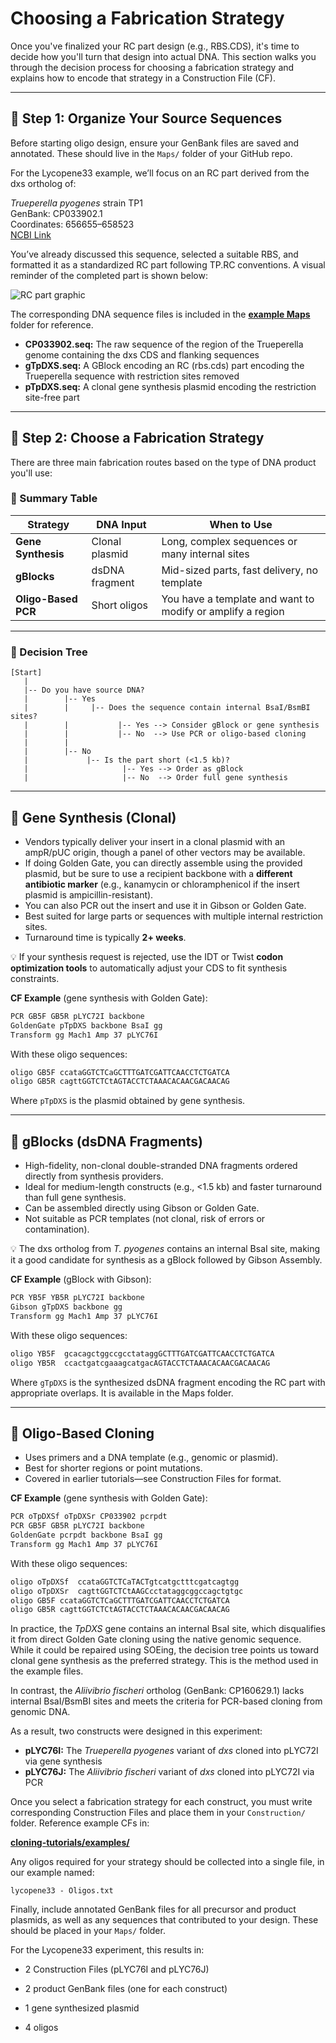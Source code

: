 # Choosing a Fabrication Strategy

Once you've finalized your RC part design (e.g., RBS.CDS), it's time to decide how you'll turn that design into actual DNA. This section walks you through the decision process for choosing a fabrication strategy and explains how to encode that strategy in a Construction File (CF).

---

## 🧬 Step 1: Organize Your Source Sequences

Before starting oligo design, ensure your GenBank files are saved and annotated. These should live in the `Maps/` folder of your GitHub repo.

For the Lycopene33 example, we’ll focus on an RC part derived from the dxs ortholog of:

*Trueperella pyogenes* strain TP1  
GenBank: CP033902.1  
Coordinates: 656655–658523  
[NCBI Link](https://www.ncbi.nlm.nih.gov/nuccore/CP033902.1?report=genbank&from=656555&to=658623)

You’ve already discussed this sequence, selected a suitable RBS, and formatted it as a standardized RC part following TP.RC conventions. A visual reminder of the completed part is shown below:

![RC part graphic](images/RC_TpDxs_structure.png)

The corresponding DNA sequence files is included in the **[example Maps](https://github.com/UCB-BioE-Anderson-Lab/cloning-tutorials/tree/main/examples/lycopene/Experiments/lycopene33/Maps)** folder for reference.

- **CP033902.seq:** The raw sequence of the region of the Trueperella genome containing the dxs CDS and flanking sequences
- **gTpDXS.seq:** A GBlock encoding an RC (rbs.cds) part encoding the Trueperella sequence with restriction sites removed
- **pTpDXS.seq:** A clonal gene synthesis plasmid encoding the restriction site-free part

---

## 🧭 Step 2: Choose a Fabrication Strategy

There are three main fabrication routes based on the type of DNA product you'll use:

### 📌 Summary Table

| Strategy              | DNA Input        | When to Use                                   |
|----------------------|------------------|-----------------------------------------------|
| **Gene Synthesis**   | Clonal plasmid   | Long, complex sequences or many internal sites |
| **gBlocks**          | dsDNA fragment   | Mid-sized parts, fast delivery, no template    |
| **Oligo-Based PCR**  | Short oligos     | You have a template and want to modify or amplify a region |

---

### 🧰 Decision Tree

```
[Start]
   |
   |-- Do you have source DNA?
   |        |-- Yes
   |        |     |-- Does the sequence contain internal BsaI/BsmBI sites?
   |        |           |-- Yes --> Consider gBlock or gene synthesis
   |        |           |-- No  --> Use PCR or oligo-based cloning
   |        |
   |        |-- No
   |             |-- Is the part short (<1.5 kb)?
   |                     |-- Yes --> Order as gBlock
   |                     |-- No  --> Order full gene synthesis
```

---

## 🧫 Gene Synthesis (Clonal)

- Vendors typically deliver your insert in a clonal plasmid with an ampR/pUC origin, though a panel of other vectors may be available.
- If doing Golden Gate, you can directly assemble using the provided plasmid, but be sure to use a recipient backbone with a **different antibiotic marker** (e.g., kanamycin or chloramphenicol if the insert plasmid is ampicillin-resistant).
- You can also PCR out the insert and use it in Gibson or Golden Gate.
- Best suited for large parts or sequences with multiple internal restriction sites.
- Turnaround time is typically **2+ weeks**.

💡 If your synthesis request is rejected, use the IDT or Twist **codon optimization tools** to automatically adjust your CDS to fit synthesis constraints.

**CF Example** (gene synthesis with Golden Gate):
```txt
PCR GB5F GB5R pLYC72I backbone
GoldenGate pTpDXS backbone BsaI gg
Transform gg Mach1 Amp 37 pLYC76I
```
With these oligo sequences:
```txt
oligo GB5F ccataGGTCTCaGCTTTGATCGATTCAACCTCTGATCA
oligo GB5R cagttGGTCTCtAGTACCTCTAAACACAACGACAACAG
```

Where `pTpDXS` is the plasmid obtained by gene synthesis.

---

## 🧬 gBlocks (dsDNA Fragments)

- High-fidelity, non-clonal double-stranded DNA fragments ordered directly from synthesis providers.
- Ideal for medium-length constructs (e.g., <1.5 kb) and faster turnaround than full gene synthesis.
- Can be assembled directly using Gibson or Golden Gate.
- Not suitable as PCR templates (not clonal, risk of errors or contamination).

💡 The dxs ortholog from *T. pyogenes* contains an internal BsaI site, making it a good candidate for synthesis as a gBlock followed by Gibson Assembly.

**CF Example** (gBlock with Gibson):
```txt
PCR YB5F YB5R pLYC72I backbone
Gibson gTpDXS backbone gg
Transform gg Mach1 Amp 37 pLYC76I
```
With these oligo sequences:
```txt
oligo YB5F  gcacagctggccgcctataggGCTTTGATCGATTCAACCTCTGATCA
oligo YB5R  ccactgatcgaaagcatgacAGTACCTCTAAACACAACGACAACAG
```
Where `gTpDXS` is the synthesized dsDNA fragment encoding the RC part with appropriate overlaps. It is available in the Maps folder.

---

## 🧪 Oligo-Based Cloning

- Uses primers and a DNA template (e.g., genomic or plasmid).
- Best for shorter regions or point mutations.
- Covered in earlier tutorials—see Construction Files for format.

**CF Example** (gene synthesis with Golden Gate):
```txt
PCR oTpDXSf oTpDXSr CP033902 pcrpdt
PCR GB5F GB5R pLYC72I backbone
GoldenGate pcrpdt backbone BsaI gg
Transform gg Mach1 Amp 37 pLYC76I
```
With these oligo sequences:
```txt
oligo oTpDXSf  ccataGGTCTCaTACTgtcatgctttcgatcagtgg
oligo oTpDXSr  cagttGGTCTCtAAGCcctataggcggccagctgtgc
oligo GB5F ccataGGTCTCaGCTTTGATCGATTCAACCTCTGATCA
oligo GB5R cagttGGTCTCtAGTACCTCTAAACACAACGACAACAG
```

In practice, the *TpDXS* gene contains an internal BsaI site, which disqualifies it from direct Golden Gate cloning using the native genomic sequence. While it could be repaired using SOEing, the decision tree points us toward clonal gene synthesis as the preferred strategy. This is the method used in the example files.

In contrast, the *Aliivibrio fischeri* ortholog (GenBank: CP160629.1) lacks internal BsaI/BsmBI sites and meets the criteria for PCR-based cloning from genomic DNA.

As a result, two constructs were designed in this experiment:

- **pLYC76I:** The *Trueperella pyogenes* variant of *dxs* cloned into pLYC72I via gene synthesis
- **pLYC76J:** The *Aliivibrio fischeri* variant of *dxs* cloned into pLYC72I via PCR

Once you select a fabrication strategy for each construct, you must write corresponding Construction Files and place them in your `Construction/` folder. Reference example CFs in:

**[cloning-tutorials/examples/](https://github.com/UCB-BioE-Anderson-Lab/cloning-tutorials/tree/main/examples/lycopene/Experiments/lycopene33/)**

Any oligos required for your strategy should be collected into a single file, in our example named:
```
lycopene33 - Oligos.txt
```

Finally, include annotated GenBank files for all precursor and product plasmids, as well as any sequences that contributed to your design. These should be placed in your `Maps/` folder.

For the Lycopene33 experiment, this results in:

- 2 Construction Files (pLYC76I and pLYC76J)

- 2 product GenBank files (one for each construct)

- 1 gene synthesized plasmid

- 4 oligos
